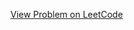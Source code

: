 [View Problem on LeetCode](https://leetcode.com/problems/apply-operations-to-make-all-array-elements-equal-to-zero/)